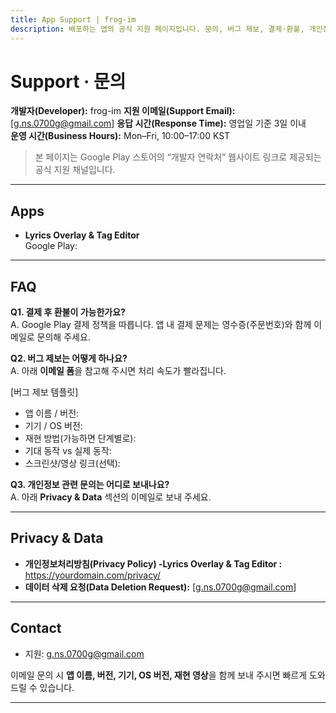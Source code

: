 ```yaml
---
title: App Support | frog-im
description: 배포하는 앱의 공식 지원 페이지입니다. 문의, 버그 제보, 결제·환불, 개인정보 관련 요청 방법을 안내합니다.
---
```


# Support · 문의

**개발자(Developer):** frog-im 
**지원 이메일(Support Email):** [g.ns.0700g@gmail.com]
**응답 시간(Response Time):** 영업일 기준 3일 이내  
**운영 시간(Business Hours):** Mon–Fri, 10:00–17:00 KST

> 본 페이지는 Google Play 스토어의 “개발자 연락처” 웹사이트 링크로 제공되는 공식 지원 채널입니다.

---

## Apps
- **Lyrics Overlay & Tag Editor**  
  Google Play: 

---

## FAQ

**Q1. 결제 후 환불이 가능한가요?**  
A. Google Play 결제 정책을 따릅니다. 앱 내 결제 문제는 영수증(주문번호)와 함께 이메일로 문의해 주세요.

**Q2. 버그 제보는 어떻게 하나요?**  
A. 아래 **이메일 폼**을 참고해 주시면 처리 속도가 빨라집니다.

[버그 제보 템플릿]

* 앱 이름 / 버전:
* 기기 / OS 버전:
* 재현 방법(가능하면 단계별로):
* 기대 동작 vs 실제 동작:
* 스크린샷/영상 링크(선택):


**Q3. 개인정보 관련 문의는 어디로 보내나요?**  
A. 아래 **Privacy & Data** 섹션의 이메일로 보내 주세요.

---

## Privacy & Data

- **개인정보처리방침(Privacy Policy) -Lyrics Overlay & Tag Editor :** [https://yourdomain.com/privacy/  ](https://frog-im.github.io/privacy/bbo-music-player/ko/)
- **데이터 삭제 요청(Data Deletion Request):** [g.ns.0700g@gmail.com]


---

## Contact

- 지원: g.ns.0700g@gmail.com

이메일 문의 시 **앱 이름, 버전, 기기, OS 버전, 재현 영상**을 함께 보내 주시면 빠르게 도와드릴 수 있습니다.


---

